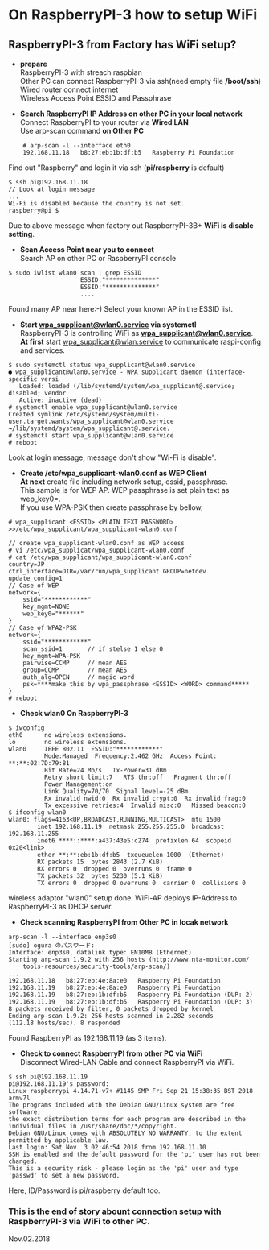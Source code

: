 # On RaspberryPI-3 how to setup WiFi

## RaspberryPI-3 from Factory has WiFi setup?

- **prepare**  
    RaspberryPI-3 with streach raspbian  
    Other PC can connect RaspberryPI-3 via ssh(need empty file **/boot/ssh**)  
    Wired router connect internet  
    Wireless Access Point ESSID and Passphrase  

- **Search RaspberryPI IP Address on other PC in your local network**  
    Connect RaspberryPI to your router via **Wired LAN**  
    Use arp-scan command **on Other PC**  
```
    # arp-scan -l --interface eth0
    192.168.11.18	b8:27:eb:1b:df:b5	Raspberry Pi Foundation
```
Find out "Raspberry" and login it via ssh (**pi/raspberry** is default)  
```
$ ssh pi@192.168.11.18
// Look at login message
...
Wi-Fi is disabled because the country is not set.
raspberry@pi $
```
Due to above message when factory out RaspberryPI-3B+ **WiFi is disable setting**.  

- **Scan Access Point near you to connect**  
Search AP on other PC or RaspberryPI console
```
$ sudo iwlist wlan0 scan | grep ESSID
                    ESSID:"**************"
                    ESSID:"**************"
                    ....
```  
Found many AP near here:-) Select your known AP in the ESSID list.  

- **Start wpa_supplicant@wlan0.service via systemctl**  
RaspberryPI-3 is controlling WiFi as **wpa_supplicant@wlan0.service**.  
**At first** start wpa_supplicant@wlan.service to communicate raspi-config and services.  
```
$ sudo systemctl status wpa_supplicant@wlan0.service
● wpa_supplicant@wlan0.service - WPA supplicant daemon (interface-specific versi
   Loaded: loaded (/lib/systemd/system/wpa_supplicant@.service; disabled; vendor
   Active: inactive (dead)
# systemctl enable wpa_supplicant@wlan0.service
Created symlink /etc/systemd/system/multi-user.target.wants/wpa_supplicant@wlan0.service
→/lib/systemd/system/wpa_supplicant@.service.
# systemctl start wpa_supplicant@wlan0.service
# reboot
```
Look at login message, message don't show "Wi-Fi is disable".  

- **Create /etc/wpa_supplicant-wlan0.conf as WEP Client**   
**At next** create file including network setup, essid, passphrase.  
This sample is for WEP AP.  WEP passphrase is set plain text as wep_key0=.  
If you use WPA-PSK then create passphrase by bellow,
```
# wpa_supplicant <ESSID> <PLAIN TEXT PASSWORD> >>/etc/wpa_supplicant/wpa_supplicant-wlan0.conf
```
```
// create wpa_supplicant-wlan0.conf as WEP access
# vi /etc/wpa_supplicat/wpa_supplicant-wlan0.conf
# cat /etc/wpa_supplicant/wpa_supplicant-wlan0.conf 
country=JP
ctrl_interface=DIR=/var/run/wpa_supplicant GROUP=netdev
update_config=1
// Case of WEP
network={
    ssid="************"
    key_mgmt=NONE
    wep_key0="******"
}
// Case of WPA2-PSK
network={
    ssid="************"
    scan_ssid=1       // if stelse 1 else 0
    key_mgmt=WPA-PSK
    pairwise=CCMP     // mean AES
    group=CCMP        // mean AES
    auth_alg=OPEN     // magic word
    psk=****make this by wpa_passphrase <ESSID> <WORD> command*****
}
# reboot
```
- **Check wlan0 On RaspberryPI-3**
```
$ iwconfig
eth0      no wireless extensions.
lo        no wireless extensions.
wlan0     IEEE 802.11  ESSID:"************"  
          Mode:Managed  Frequency:2.462 GHz  Access Point: **:**:02:7D:79:81  
          Bit Rate=24 Mb/s   Tx-Power=31 dBm   
          Retry short limit:7   RTS thr:off   Fragment thr:off
          Power Management:on
          Link Quality=70/70  Signal level=-25 dBm  
          Rx invalid nwid:0  Rx invalid crypt:0  Rx invalid frag:0
          Tx excessive retries:4  Invalid misc:0   Missed beacon:0
$ ifconfig wlan0
wlan0: flags=4163<UP,BROADCAST,RUNNING,MULTICAST>  mtu 1500
        inet 192.168.11.19  netmask 255.255.255.0  broadcast 192.168.11.255
        inet6 ****::****:a437:43e5:c274  prefixlen 64  scopeid 0x20<link>
        ether **:**:eb:1b:df:b5  txqueuelen 1000  (Ethernet)
        RX packets 15  bytes 2843 (2.7 KiB)
        RX errors 0  dropped 0  overruns 0  frame 0
        TX packets 32  bytes 5230 (5.1 KiB)
        TX errors 0  dropped 0 overruns 0  carrier 0  collisions 0
```
wireless adaptor "wlan0" setup done. WiFi-AP deploys IP-Address to RaspberryPI-3 as DHCP server.  

- **Check scanning RaspberryPI from Other PC in locak network**  
```
arp-scan -l --interface enp3s0
[sudo] ogura のパスワード:
Interface: enp3s0, datalink type: EN10MB (Ethernet)
Starting arp-scan 1.9.2 with 256 hosts (http://www.nta-monitor.com/
    tools-resources/security-tools/arp-scan/)
...
192.168.11.18	b8:27:eb:4e:8a:e0	Raspberry Pi Foundation
192.168.11.19	b8:27:eb:4e:8a:e0	Raspberry Pi Foundation
192.168.11.19	b8:27:eb:1b:df:b5	Raspberry Pi Foundation (DUP: 2)
192.168.11.19	b8:27:eb:1b:df:b5	Raspberry Pi Foundation (DUP: 3)
8 packets received by filter, 0 packets dropped by kernel
Ending arp-scan 1.9.2: 256 hosts scanned in 2.282 seconds
(112.18 hosts/sec). 8 responded
```
Found RaspberryPI as 192.168.11.19 (as 3 items).  

- **Check to connect RaspberryPI from other PC via WiFi**  
Disconnect Wired-LAN Cable and connect RaspberryPI via WiFi.  
```
$ ssh pi@192.168.11.19
pi@192.168.11.19's password: 
Linux raspberrypi 4.14.71-v7+ #1145 SMP Fri Sep 21 15:38:35 BST 2018 armv7l
The programs included with the Debian GNU/Linux system are free software;
the exact distribution terms for each program are described in the
individual files in /usr/share/doc/*/copyright.
Debian GNU/Linux comes with ABSOLUTELY NO WARRANTY, to the extent
permitted by applicable law.
Last login: Sat Nov  3 02:46:54 2018 from 192.168.11.10
SSH is enabled and the default password for the 'pi' user has not been changed.
This is a security risk - please login as the 'pi' user and type 'passwd' to set a new password.
```
Here, ID/Password is pi/raspberry default too.  

### This is the end of story abount connection setup with RaspberryPI-3 via WiFi to other PC.  
Nov.02.2018  
